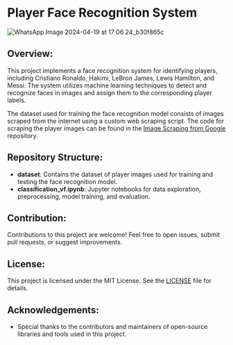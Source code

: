 # Player Face Recognition System

![WhatsApp Image 2024-04-19 at 17 06 24_b30f865c](https://github.com/kounima-zakaria/Player_Face_Recognition_System/assets/110348449/d4a412f3-e318-46b9-9619-78a8484153d1)


## Overview:
This project implements a face recognition system for identifying players, including Cristiano Ronaldo, Hakimi, LeBron James, Lewis Hamilton, and Messi. The system utilizes machine learning techniques to detect and recognize faces in images and assign them to the corresponding player labels.

The dataset used for training the face recognition model consists of images scraped from the internet using a custom web scraping script. The code for scraping the player images can be found in the [Image Scraping from Google](https://github.com/kounima-zakaria/Image_Scraping_from_google) repository.

## Repository Structure:
- **dataset**: Contains the dataset of player images used for training and testing the face recognition model.
- **classification_vf.ipynb**: Jupyter notebooks for data exploration, preprocessing, model training, and evaluation.

## Contribution:
Contributions to this project are welcome! Feel free to open issues, submit pull requests, or suggest improvements.

## License:
This project is licensed under the MIT License. See the [LICENSE](LICENSE) file for details.

## Acknowledgements:
- Special thanks to the contributors and maintainers of open-source libraries and tools used in this project.
